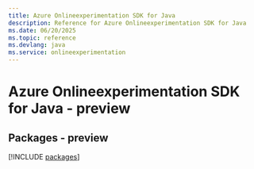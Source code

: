 ```yaml
---
title: Azure Onlineexperimentation SDK for Java
description: Reference for Azure Onlineexperimentation SDK for Java
ms.date: 06/20/2025
ms.topic: reference
ms.devlang: java
ms.service: onlineexperimentation
---
```

# Azure Onlineexperimentation SDK for Java - preview
## Packages - preview
[!INCLUDE [packages](onlineexperimentation-index.md)]